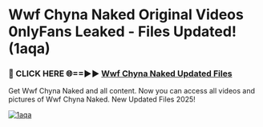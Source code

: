 # Wwf Chyna Naked Original Videos 0nlyFans Leaked - Files Updated! (1aqa)

<h3>🔴 CLICK HERE 🌐==►► <a href="https://tinyurl.com/yckcrads" rel="nofollow">Wwf Chyna Naked Updated Files</a></h3>

Get Wwf Chyna Naked and all content. Now you can access all videos and pictures of Wwf Chyna Naked. New Updated Files 2025!

[![1aqa](https://i.imgur.com/hpKpOFt.gif)](https://tinyurl.com/yckcrads)
